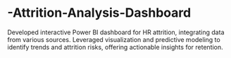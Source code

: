# -Attrition-Analysis-Dashboard
Developed interactive Power BI dashboard for HR attrition, integrating data from various sources. Leveraged visualization and predictive modeling to identify trends and attrition risks, offering actionable insights for retention.
